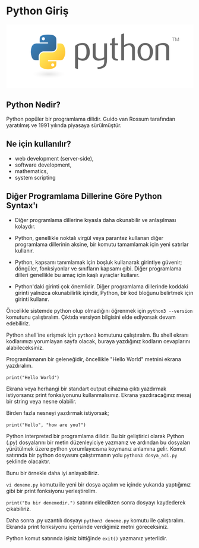 # Python Giriş

![](https://raw.githubusercontent.com/zeyneprumeysayorulmaz/bulut-bilisimciler-senaryo/main/python/img/python-logo.png)

## Python Nedir?

Python popüler bir programlama dilidir. Guido van Rossum tarafından yaratılmış ve 1991 yılında piyasaya sürülmüştür.

## Ne için kullanılır?

- web development (server-side),
- software development,
- mathematics,
- system scripting


## Diğer Programlama Dillerine Göre Python Syntax'ı
- Diğer programlama dillerine kıyasla daha okunabilir ve anlaşılması kolaydır. 

- Python, genellikle noktalı virgül veya parantez kullanan diğer programlama dillerinin aksine, bir komutu tamamlamak için yeni satırlar kullanır.

- Python, kapsamı tanımlamak için boşluk kullanarak girintiye güvenir; döngüler, fonksiyonlar ve sınıfların kapsamı gibi. Diğer programlama dilleri genellikle bu amaç için kaşlı ayraçlar kullanır.

- Python'daki girinti çok önemlidir. Diğer programlama dillerinde koddaki girinti yalnızca okunabilirlik içindir, Python, bir kod bloğunu belirtmek için girinti kullanır.

Öncelikle sistemde python olup olmadığını öğrenmek için
`python3 --version` komutunu çalıştıralım. Çıktıda versiyon bilgisini elde ediyorsak devam edebiliriz.


Python shell'ine erişmek için `python3` komutunu çalıştıralım. Bu shell ekranı kodlarımızı yorumlayan sayfa olacak, buraya yazdığınız kodların cevaplarını alabileceksiniz.

Programlamanın bir geleneğidir, öncellikle "Hello World" metnini ekrana yazdıralım.

`print("Hello World")`

Ekrana veya herhangi bir standart output cihazına çıktı yazdırmak istiyorsanız print fonksiyonunu kullanmalısınız. Ekrana yazdıracağınız mesaj bir string veya nesne olabilir.

Birden fazla nesneyi yazdırmak istiyorsak;

`print("Hello", "how are you?")`

Python interpreted bir programlama dilidir. Bu bir geliştirici olarak Python (.py) dosyalarını bir metin düzenleyiciye yazmanız ve ardından bu dosyaları yürütülmek üzere python yorumlayıcısına koymanız anlamına gelir. Komut satırında bir python dosyasını çalıştırmanın yolu `python3 dosya_adi.py` şeklinde olacaktır.

Bunu bir örnekle daha iyi anlayabiliriz.

`vi deneme.py` komutu ile yeni bir dosya açalım ve içinde yukarıda yaptığımız gibi bir print fonksiyonu yerleştirelim.

`print("Bu bir denemedir.")` satırını ekledikten sonra dosyayı kaydederek çıkabiliriz.

Daha sonra .py uzantılı dosyayı `python3 deneme.py` komutu ile çalıştıralım. Ekranda print fonksiyonu içerisinde verdiğimiz metni göreceksiniz. 

Python komut satırında işiniz bittiğinde `exit()` yazmanız yeterlidir.